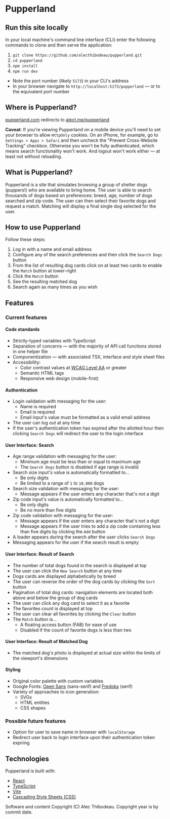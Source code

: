 # Pupperland

## Run this site locally
In your local machine's command line interface (CLI) enter the following commands to clone and then serve the application:

1. `git clone https://github.com/alecthibodeau/pupperland.git`
2. `cd pupperland`
3. `npm install`
4. `npm run dev`

- Note the port number (likely `5173`) in your CLI's address
- In your browser navigate to `http://localhost:5173/pupperland` &mdash; or to the equivalent port number

## Where is Pupperland?
[pupperland.com](https://pupperland.com) redirects to [alect.me/pupperland](https://alect.me/pupperland)

**Caveat**: If you're viewing Pupperland on a mobile device you'll need to set your browser to allow `HttpOnly` cookies. On an iPhone, for example,  go to `Settings > Apps > Safari` and then uncheck the "Prevent Cross-Website Tracking" checkbox. Otherwise you won't be fully authenticated, which means search functionality won't work. And logout won't work either &mdash; at least not without reloading.

## What is Pupperland?
Pupperland is a site that simulates browsing a group of shelter dogs (puppers!) who are available to bring home. The user is able to search thousands of dogs based on preferences: breed, age, number of dogs searched and zip code. The user can then select their favorite dogs and request a match. Matching will display a final single dog selected for the user.

## How to use Pupperland
Follow these steps:
1. Log in with a name and email address
2. Configure any of the search preferences and then click the `Search Dogs` button
3. From the list of resulting dog cards click on at least two cards to enable the `Match` button at lower-right
4. Click the `Match` button
5. See the resulting matched dog
6. Search again as many times as you wish

## Features

### Current features

#### Code standards
- Strictly-typed variables with TypeScript
- Separation of concerns &mdash; with the majority of API call functions stored in one helper file
- Componentization &mdash; with associated TSX, interface and style sheet files
- Accessibility:
  - Color contrast values at [WCAG Level AA](https://www.w3.org/WAI/WCAG2AA-Conformance) or greater
  - Semantic HTML tags
  - Responsive web design (mobile-first)

#### Authentication
- Login validation with messaging for the user:
  - Name is required
  - Email is required
  - Email input's value must be formatted as a valid email address
- The user can log out at any time
- If the user's authentication token has expired after the allotted hour then clicking `Search Dogs` will redirect the user to the login interface

#### User Interface: Search
- Age range validation with messaging for the user:
  - Minimum age must be less than or equal to maximum age
  - The `Search Dogs` button is disabled if age range is invalid
- Search size input's value is automatically formatted to&hellip;
  - Be only digits
  - Be limited to a range of `1` to `10,000` dogs
- Search size validation with messaging for the user:
  - Message appears if the user enters any character that's not a digit
- Zip code input's value is automatically formatted to&hellip;
  - Be only digits
  - Be no more than five digits
- Zip code validation with messaging for the user:
  - Message appears if the user enters any character that's not a digit
  - Message appears if the user tries to add a zip code containing less than five digits by clicking the `Add` button
- A loader appears during the search after the user clicks `Search Dogs`
- Messaging appears for the user if the search result is empty

#### User Interface: Result of Search
- The number of total dogs found in the search is displayed at top
- The user can click the `New Search` button at any time
- Dogs cards are displayed alphabetically by breed
- The user can reverse the order of the dog cards by clicking the `Sort` button
- Pagination of total dog cards: navigation elements are located both above and below the group of dog cards
- The user can click any dog card to select it as a favorite
- The favorites count is displayed at top
- The user can clear all favorites by clicking the `Clear` button
- The `Match` button is&hellip;
  - A floating access button (FAB) for ease of use
  - Disabled if the count of favorite dogs is less than two

#### User Interface: Result of Matched Dog
- The matched dog's photo is displayed at actual size within the limits of the viewport's dimensions

#### Styling
- Original color palette with custom variables
- Google Fonts: [Open Sans](https://fonts.google.com/specimen/Open+Sans) (sans-serif) and [Fredoka](https://fonts.google.com/specimen/Fredoka) (serif)
- Variety of approaches to icon generation:
  - SVGs
  - HTML entities
  - CSS shapes

### Possible future features
- Option for user to save name in browser with `localStorage`
- Redirect user back to login interface upon their authentication token expiring

## Technologies

Pupperland is built with:
- [React](https://react.dev/)
- [TypeScript](https://www.typescriptlang.org/)
- [Vite](https://vite.dev/)
- [Cascading Style Sheets (CSS)](https://developer.mozilla.org/en-US/docs/Web/CSS)

Software and content Copyright (C) Alec Thibodeau. Copyright year is by commit date.